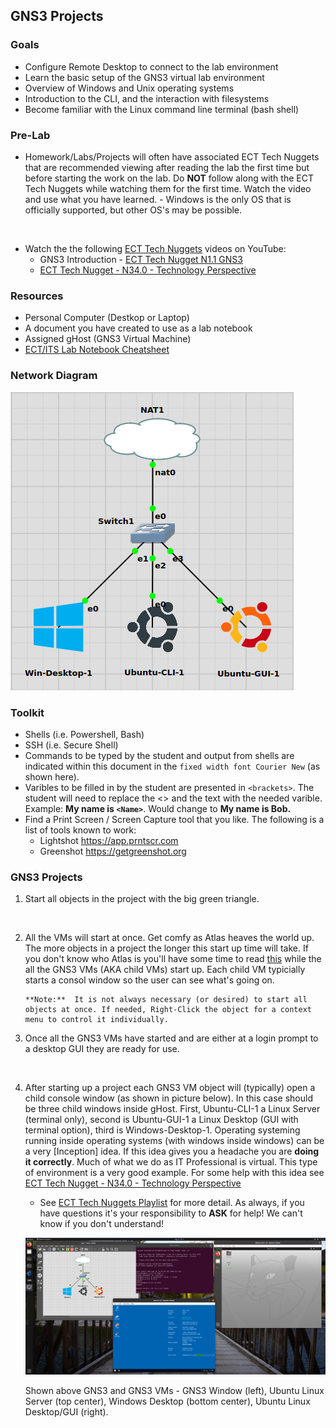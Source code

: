## GNS3 Projects

### Goals
-   Configure Remote Desktop to connect to the lab environment
-   Learn the basic setup of the GNS3 virtual lab environment
-   Overview of Windows and Unix operating systems
-   Introduction to the CLI, and the interaction with filesystems
-   Become familiar with the Linux command line terminal (bash shell)

### Pre-Lab
- Homework/Labs/Projects will often have associated ECT Tech Nuggets that are recommended viewing after reading the lab the first time but before starting the work on the lab.  Do **NOT** follow along with the ECT Tech Nuggets while watching them for the first time. Watch the video and use what you have learned. - Windows is the only OS that is officially supported, but other OS's may be possible. 
<br>

- Watch the the following [ECT Tech Nuggets](https://www.youtube.com/@ecttechnuggets9126/featured) videos on YouTube:
    - GNS3 Introduction - [ECT Tech Nugget N1.1 GNS3](https://www.youtube.com/watch?v=w5qsM3LhpQI)
    - [ECT Tech Nugget - N34.0 - Technology Perspective](https://youtu.be/ixrzbdUu8yQ)

### Resources

- Personal Computer (Destkop or Laptop)
- A document you have created to use as a lab notebook
- Assigned gHost (GNS3 Virtual Machine)
- [ECT/ITS Lab Notebook Cheatsheet](https://github.com/OHIO-ECT/Lab-Notebook-Cheat-Sheet)

### Network Diagram

![](./images/lab1-pic2-1.png)

### Toolkit

-   Shells (i.e. Powershell, Bash)
-   SSH (i.e. Secure Shell)
-   Commands to be typed by the student and output from shells are indicated within this document in the ``fixed width font Courier New`` (as shown here).
-   Varibles to be filled in by the student are presented in ``<brackets>``. The student will need to replace the <> and the text with the needed varible. Example: **My name is ``<Name>``**. Would change to **My name is Bob.**
-   Find a Print Screen / Screen Capture tool that you like. The following is a list of tools known to work:
    -   Lightshot <https://app.prntscr.com>
    -   Greenshot <https://getgreenshot.org>

### GNS3 Projects

1.  Start all objects in the project with the big green triangle.
<br>

2.  All the VMs will start at once. Get comfy as Atlas heaves the world up. The more objects in a project the longer this start up time will take. If you don't know who Atlas is you'll have some time to read [this](https://greekgodsandgoddesses.net/gods/atlas) while the all the GNS3 VMs (AKA child VMs) start up. Each child VM typicially starts a consol window so the user can see what's going on. 

        **Note:**  It is not always necessary (or desired) to start all objects at once. If needed, Right-Click the object for a context menu to control it individually.

3. Once all the GNS3 VMs have started and are either at a login prompt to a desktop GUI they are ready for use.
<br>

4. After starting up a project each GNS3 VM object will (typically) open a child console window (as shown in picture below). In this case should be three child windows inside gHost. First, Ubuntu-CLI-1 a Linux Server (terminal only), second is Ubuntu-GUI-1 a Linux Desktop (GUI with terminal option), third is Windows-Desktop-1. Operating systeming running inside operating systems (with windows inside windows) can be a very [Inception] idea. If this idea gives you a headache you are **doing it correctly**. Much of what we do as IT Professional is virtual. This type of environment is a very good example. For some help with this idea see [ECT Tech Nugget - N34.0 - Technology Perspective](https://youtu.be/ixrzbdUu8yQ.)

    - See [ECT Tech Nuggets Playlist](https://www.youtube.com/playlist?list=PLEA5GnkCPRTlvN_eyR99jOSsBCaV6khRS) for more detail. As always, if you have questions it's your responsibility to **ASK** for help! We can't know if you don't understand!

    ![](./images/lab1-pic1.png)

    Shown above GNS3 and GNS3 VMs - GNS3 Window (left), Ubuntu Linux Server (top center), Windows Desktop (bottom center), Ubuntu Linux Desktop/GUI (right).